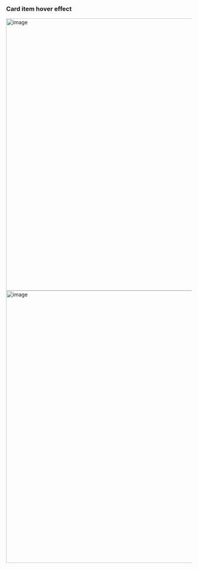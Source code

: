 ### Card item hover effect

<img width="738" alt="image" src="https://user-images.githubusercontent.com/43324348/219975378-8ead7ae6-4d63-40ec-842b-ec114e74ffa0.png">
<img width="738" alt="image" src="https://user-images.githubusercontent.com/43324348/219975407-3cb9fc8a-1ec5-4e2d-9c2c-c5c1c12a55d9.png">
